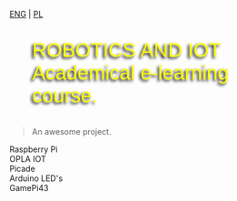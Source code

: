 [ENG](/) | [PL](PL/home.md)
<figure class="gpi">
<link href="https://fonts.cdnfonts.com/css/major-mono-display-2" rel="stylesheet">
                
  <figcaption>ROBOTICS AND IOT<br>Academical e-learning course.</figcaption>
  <style>
    @import url('https://fonts.cdnfonts.com/css/major-mono-display-2');
    .gpi {
      font-family:  'Major Mono Display', sans-serif;                                   
      font-size: 35px;
      color: yellow;
      text-shadow: -3px 3px 5px black;
    }
  </style>
</figure>

> An awesome project.


<div class="card-group">
  <div class="card5 card">
    <div class="crt">
      <div class="card-content">Raspberry Pi</div>
    </div>
  </div>
  <div class="card4 card">
    <div class="screen-overlay">
      <div class="card-content">OPLA IOT</div>
    </div>
  </div>
  <div class="card3 card">
    <div class="crt">
      <div class="card-content">Picade</div>
    </div>
  </div>
  <div class="card2 card">
    <div class="crt">
      <div class="card-content">Arduino LED's</div>
    </div>
  </div>
  <div class="card1 card">
    <div class="screen-overlay">
      <div class="card-content">GamePi43</div>  
    </div>
  </div>
</div>

